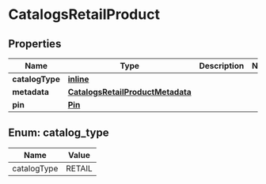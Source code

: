 
# CatalogsRetailProduct

## Properties
| Name | Type | Description | Notes |
| ------------ | ------------- | ------------- | ------------- |
| **catalogType** | [**inline**](#CatalogType) |  |  |
| **metadata** | [**CatalogsRetailProductMetadata**](CatalogsRetailProductMetadata.md) |  |  |
| **pin** | [**Pin**](Pin.md) |  |  |


<a id="CatalogType"></a>
## Enum: catalog_type
| Name | Value |
| ---- | ----- |
| catalogType | RETAIL |



